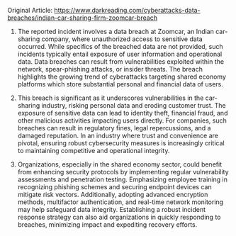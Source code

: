 Original Article: https://www.darkreading.com/cyberattacks-data-breaches/indian-car-sharing-firm-zoomcar-breach

1) The reported incident involves a data breach at Zoomcar, an Indian car-sharing company, where unauthorized access to sensitive data occurred. While specifics of the breached data are not provided, such incidents typically entail exposure of user information and operational data. Data breaches can result from vulnerabilities exploited within the network, spear-phishing attacks, or insider threats. The breach highlights the growing trend of cyberattacks targeting shared economy platforms which store substantial personal and financial data of users.

2) This breach is significant as it underscores vulnerabilities in the car-sharing industry, risking personal data and eroding customer trust. The exposure of sensitive data can lead to identity theft, financial fraud, and other malicious activities impacting users directly. For companies, such breaches can result in regulatory fines, legal repercussions, and a damaged reputation. In an industry where trust and convenience are pivotal, ensuring robust cybersecurity measures is increasingly critical to maintaining competitive and operational integrity.

3) Organizations, especially in the shared economy sector, could benefit from enhancing security protocols by implementing regular vulnerability assessments and penetration testing. Emphasizing employee training in recognizing phishing schemes and securing endpoint devices can mitigate risk vectors. Additionally, adopting advanced encryption methods, multifactor authentication, and real-time network monitoring may help safeguard data integrity. Establishing a robust incident response strategy can also aid organizations in quickly responding to breaches, minimizing impact and expediting recovery efforts.
